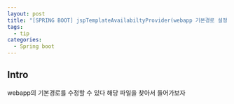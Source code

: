 ```yaml
---
layout: post
title: "[SPRING BOOT] jspTemplateAvailabiltyProvider(webapp 기본경로 설정)"
tags: 
  - tip
categories:
  - Spring boot
---
```


## Intro
webapp의 기본경로를 수정할 수 있다 해당 파일을 찾아서 들어가보자